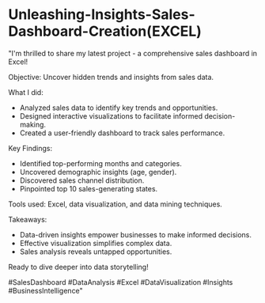 # Unleashing-Insights-Sales-Dashboard-Creation(EXCEL)
"I'm thrilled to share my latest project - a comprehensive sales dashboard in Excel!

Objective: Uncover hidden trends and insights from sales data.

What I did:

- Analyzed sales data to identify key trends and opportunities.
- Designed interactive visualizations to facilitate informed decision-making.
- Created a user-friendly dashboard to track sales performance.

Key Findings:

- Identified top-performing months and categories.
- Uncovered demographic insights (age, gender).
- Discovered sales channel distribution.
- Pinpointed top 10 sales-generating states.

Tools used: Excel, data visualization, and data mining techniques.

Takeaways:

- Data-driven insights empower businesses to make informed decisions.
- Effective visualization simplifies complex data.
- Sales analysis reveals untapped opportunities.

Ready to dive deeper into data storytelling!

#SalesDashboard #DataAnalysis #Excel #DataVisualization #Insights #BusinessIntelligence"
